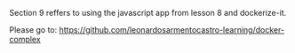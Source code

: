 Section 9 reffers to using the javascript app from lesson 8 and dockerize-it.

Please go to:
https://github.com/leonardosarmentocastro-learning/docker-complex
